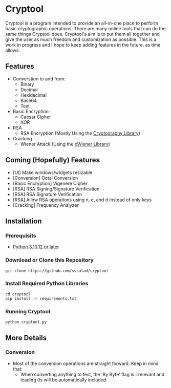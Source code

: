# Cryptool

Cryptool is a program intended to provide an all-in-one place to perform basic cryptographic operations. There are many online tools that can do the same things Cryptool does. Cryptool's aim is to put them all together and give the user as much freedom and customization as possible. This is a work in progress and I hope to keep adding features in the future, as time allows.

## Features
* Converstion to and from:
    * Binary
    * Decimal
    * Hexidecimal
    * Base64
    * Text
* Basic Encryption:
    * Caesar Cipher
    * XOR
* RSA
    * RSA Encryption (Mostly Using the [Cryptography Library](https://github.com/pyca/cryptography))
* Cracking
    * Wiener Attack (Using the [oWiener Library](https://github.com/orisano/owiener))



## Coming (Hopefully) Features
* [UI] Make windows/widgets resizable
* [Conversion] Octal Conversion
* [Basic Encryption] Vigenere Cipher
* [RSA] RSA Signing/Signature Verification
* [RSA] RSA Signature Verification
* [RSA] Allow RSA operations using n, e, and d instead of only keys
* [Cracking] Frequency Analyzer 

## Installation 
### Prerequisits
* [Python 3.10.12 or later](https://www.python.org/downloads/)

### Download or Clone this Repository
```
git clone https://github.com/sssalad/cryptool
```

### Install Required Python Libraries
```
cd cryptool
pip install -r requirements.txt
```

### Running Cryptool
```
python cryptool.py
```

## More Details
### Conversion
* Most of the conversion operations are straight forward. Keep in mind that:
  * When converting anything to test, the 'By Byte' flag is irrelevant and leading 0s will be automatically included